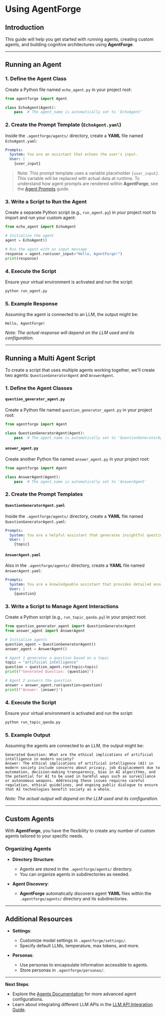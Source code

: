 # Using AgentForge

## Introduction

This guide will help you get started with running agents, creating custom agents, and building cognitive architectures using **AgentForge**.

---

## Running an Agent

### 1. Define the Agent Class

Create a Python file named `echo_agent.py` in your project root:

```python
from agentforge import Agent

class EchoAgent(Agent):
    pass  # The agent_name is automatically set to 'EchoAgent'
```

### 2. Create the Prompt Template (`EchoAgent.yaml`)

Inside the `.agentforge/agents/` directory, create a **YAML** file named `EchoAgent.yaml`:

```yaml
Prompts:
  System: You are an assistant that echoes the user's input.
  User: |
    {user_input}
```
> Note: This prompt template uses a variable placeholder `{user_input}`. This variable will be replaced with actual data at runtime. To understand how agent prompts are rendered within **AgentForge**, see the [Agent Prompts](../Agents/AgentPrompts.md) guide.

### 3. Write a Script to Run the Agent

Create a separate Python script (e.g., `run_agent.py`) in your project root to import and run your custom agent:

```python
from echo_agent import EchoAgent

# Initialize the agent
agent = EchoAgent()

# Run the agent with an input message
response = agent.run(user_input="Hello, AgentForge!")
print(response)
```

### 4. Execute the Script

Ensure your virtual environment is activated and run the script:

```bash
python run_agent.py
```

### 5. **Example Response**

Assuming the agent is connected to an LLM, the output might be:

```
Hello, AgentForge!
```

*Note: The actual response will depend on the LLM used and its configuration.*

---

## Running a Multi Agent Script

To create a script that uses multiple agents working together, we'll create two agents: `QuestionGeneratorAgent` and `AnswerAgent`.

### 1. Define the Agent Classes

#### `question_generator_agent.py`

Create a Python file named `question_generator_agent.py` in your project root:

```python
from agentforge import Agent

class QuestionGeneratorAgent(Agent):
    pass  # The agent_name is automatically set to 'QuestionGeneratorAgent'
```

#### `answer_agent.py`

Create another Python file named `answer_agent.py` in your project root:

```python
from agentforge import Agent

class AnswerAgent(Agent):
    pass  # The agent_name is automatically set to 'AnswerAgent'
```

### 2. Create the Prompt Templates

#### `QuestionGeneratorAgent.yaml`

Inside the `.agentforge/agents/` directory, create a **YAML** file named `QuestionGeneratorAgent.yaml`:

```yaml
Prompts:
  System: You are a helpful assistant that generates insightful questions based on the user's topic.
  User: |
    {topic}
```

#### `AnswerAgent.yaml`

Also in the `.agentforge/agents/` directory, create a **YAML** file named `AnswerAgent.yaml`:

```yaml
Prompts:
  System: You are a knowledgeable assistant that provides detailed answers to questions.
  User: |
    {question}
```

### 3. Write a Script to Manage Agent Interactions

Create a Python script (e.g., `run_topic_qanda.py`) in your project root:

```python
from question_generator_agent import QuestionGeneratorAgent
from answer_agent import AnswerAgent

# Initialize agents
question_agent = QuestionGeneratorAgent()
answer_agent = AnswerAgent()

# Agent 1 generates a question based on a topic
topic = "artificial intelligence"
question = question_agent.run(topic=topic)
print(f"Generated Question: {question}")

# Agent 2 answers the question
answer = answer_agent.run(question=question)
print(f"Answer: {answer}")
```

### 4. Execute the Script

Ensure your virtual environment is activated and run the script:

```bash
python run_topic_qanda.py
```

### 5. **Example Output**

Assuming the agents are connected to an LLM, the output might be:

```
Generated Question: What are the ethical implications of artificial intelligence in modern society?
Answer: The ethical implications of artificial intelligence (AI) in modern society include concerns about privacy, job displacement due to automation, decision-making transparency, bias in AI algorithms, and the potential for AI to be used in harmful ways such as surveillance or autonomous weapons. Addressing these issues requires careful regulation, ethical guidelines, and ongoing public dialogue to ensure that AI technologies benefit society as a whole.
```

*Note: The actual output will depend on the LLM used and its configuration.*

---

## Custom Agents

With **AgentForge**, you have the flexibility to create any number of custom agents tailored to your specific needs.

### Organizing Agents

- **Directory Structure**:

  - Agents are stored in the `.agentforge/agents/` directory.
  - You can organize agents in subdirectories as needed.

- **Agent Discovery**:

  - **AgentForge** automatically discovers agent **YAML** files within the `.agentforge/agents/` directory and its subdirectories.

---

## Additional Resources

- **Settings**:

  - Customize model settings in `.agentforge/settings/`.
  - Specify default LLMs, temperature, max tokens, and more.

- **Personas**:

  - Use personas to encapsulate information accessible to agents.
  - Store personas in `.agentforge/personas/`.

---

**Next Steps**:

- Explore the [Agents Documentation](../Agents/Agents.md) for more advanced agent configurations.
- Learn about integrating different LLM APIs in the [LLM API Integration Guide](../LLMs/LLMs.md).

